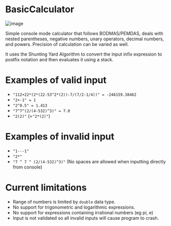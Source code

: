 # BasicCalculator
![image](https://user-images.githubusercontent.com/65414576/154794970-1ce1c7ce-f436-4796-94de-1bd62e1df459.png)

Simple console mode calculator that follows BODMAS/PEMDAS, deals with nested parentheses, negative numbers, unary operators, decimal numbers, and powers. Precision of calculation can be varied as well.

It uses the Shunting Yard Algorithm to convert the input infix expression to postfix notation and then evaluates it using a stack.

# Examples of valid input #

- `"112+22*(2*(22-53^2*(2))-7/(7/2-1/4))" = -246159.38462`
- `"2+-1" = 1`
- `"2^0.5" = 1.413`
- `"7^7^(2/(4-532)^3)" = 7.0`
- `"2(2)"`  (=`"2*(2)"`)


# Examples of invalid input #

- `"1---1"`
- `"2*"`
- `"7 ^ 7 ^ (2/(4-532)^3)"` (No spaces are allowed when inputting directly from console)


# Current limitations #
- Range of numbers is limited by `double` data type.
- No support for trigonometric and logarithmic expressions.
- No support for expressions containing irrational numbers (eg pi, e)
- Input is not validated so all invalid inputs will cause program to crash.
